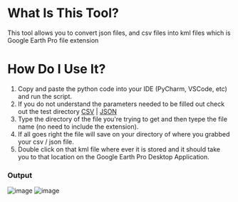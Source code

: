 # What Is This Tool?
This tool allows you to convert json files, and csv files into kml files which is Google Earth Pro file extension

# How Do I Use It?
1. Copy and paste the python code into your IDE (PyCharm, VSCode, etc) and run the script.
2. If you do not understand the parameters needed to be filled out check out the test directory [CSV](https://github.com/DougCodez/To-KML-Tool/tree/main/python%20files/csv%20to%20kml%20tool%20test) | [JSON](https://github.com/DougCodez/To-KML-Tool/tree/main/python%20files/json%20to%20kml%20tool%20test)
3. Type the directory of the file you're trying to get and then tyepe the file name (no need to include the extension). 
4. If all goes right the file will save on your directory of where you grabbed your csv / json file. 
5. Double click on that kml file where ever it is stored and it should take you to that location on the Google Earth Pro Desktop Application.

### Output
![image](https://user-images.githubusercontent.com/98244802/219873538-736d626a-8e66-4d1f-81ba-5426ff1734ac.png)
![image](https://user-images.githubusercontent.com/98244802/219873593-fac2c676-2a04-4d41-a197-42c8d8698acf.png)


